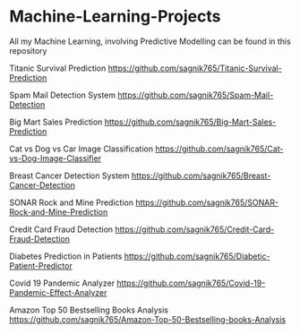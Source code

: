 # Machine-Learning-Projects
All my Machine Learning, involving Predictive Modelling can be found in this repository

Titanic Survival Prediction    https://github.com/sagnik765/Titanic-Survival-Prediction

Spam Mail Detection System    https://github.com/sagnik765/Spam-Mail-Detection

Big Mart Sales Prediction    https://github.com/sagnik765/Big-Mart-Sales-Prediction

Cat vs Dog vs Car Image Classification    https://github.com/sagnik765/Cat-vs-Dog-Image-Classifier

Breast Cancer Detection System    https://github.com/sagnik765/Breast-Cancer-Detection

SONAR Rock and Mine Prediction    https://github.com/sagnik765/SONAR-Rock-and-Mine-Prediction

Credit Card Fraud Detection    https://github.com/sagnik765/Credit-Card-Fraud-Detection

Diabetes Prediction in Patients    https://github.com/sagnik765/Diabetic-Patient-Predictor

Covid 19 Pandemic Analyzer    https://github.com/sagnik765/Covid-19-Pandemic-Effect-Analyzer

Amazon Top 50 Bestselling Books Analysis    https://github.com/sagnik765/Amazon-Top-50-Bestselling-books-Analysis
